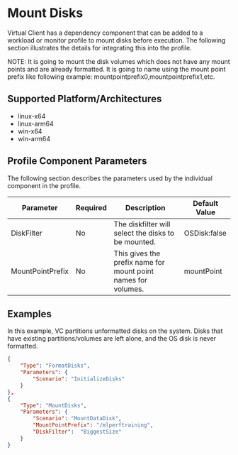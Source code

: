 # Mount Disks
Virtual Client has a dependency component that can be added to a workload or monitor profile to mount disks before execution. The following section illustrates the details for integrating this into the profile.

NOTE: It is going to mount the disk volumes which does not have any mount points and are already formatted.
It is going to name using the mount point prefix like following example: mountpointprefix0,mountpointprefix1,etc.

## Supported Platform/Architectures

* linux-x64
* linux-arm64
* win-x64
* win-arm64

## Profile Component Parameters
The following section describes the parameters used by the individual component in the profile.

| **Parameter**    | **Required** | **Description**                                                  | **Default Value**     |
|------------------|--------------|------------------------------------------------------------------|-----------------------|
| DiskFilter       | No           | The diskfilter will select the disks to be mounted.              | OSDisk:false          |
| MountPointPrefix | No           | This gives the prefix name for mount point names for volumes.    | mountPoint            |


## Examples
In this example, VC partitions unformatted disks on the system. Disks that have existing partitions/volumes are left alone, and the OS disk is never formatted.

```json
{
    "Type": "FormatDisks",
    "Parameters": {
        "Scenario": "InitializeDisks"
    }
},
{
    "Type": "MountDisks",
    "Parameters": {
        "Scenario": "MountDataDisk",
        "MountPointPrefix": "/mlperftraining",
        "DiskFilter":  "BiggestSize"
    }
}
```